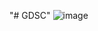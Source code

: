 "# GDSC" 
![image](https://github.com/vinit6515/GDSC/assets/143284532/7f40233d-19f4-44a2-92a9-0fa23d4b7ab9)
